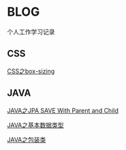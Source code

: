 # BLOG
个人工作学习记录
## CSS
<a href="./CSS/CSS之box-sizing.md">CSS之box-sizing</a>
## JAVA
<a href="./JAVA/JAVA之JPA save parent and child in one shot.md">JAVA之JPA SAVE With Parent and Child</a>

<a href="./JAVA/JAVA之基本数据类型.md">JAVA之基本数据类型</a>

<a href="./JAVA/JAVA之包装类.md">JAVA之包装类</a>
